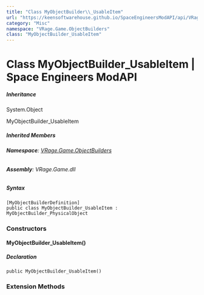 ```yaml
---
title: "Class MyObjectBuilder\\_UsableItem"
url: "https://keensoftwarehouse.github.io/SpaceEngineersModAPI/api/VRage.Game.ObjectBuilders.MyObjectBuilder_UsableItem.html"
category: "Misc"
namespace: "VRage.Game.ObjectBuilders"
class: "MyObjectBuilder_UsableItem"
---
```


# Class MyObjectBuilder\_UsableItem | Space Engineers ModAPI

##### Inheritance

System.Object

MyObjectBuilder\_UsableItem

##### Inherited Members

###### **Namespace**: [VRage.Game.ObjectBuilders](https://keensoftwarehouse.github.io/SpaceEngineersModAPI/api/VRage.Game.ObjectBuilders.html)

###### **Assembly**: VRage.Game.dll

##### Syntax

```
[MyObjectBuilderDefinition]
public class MyObjectBuilder_UsableItem : MyObjectBuilder_PhysicalObject
```

### Constructors

#### MyObjectBuilder\_UsableItem()

##### Declaration

```
public MyObjectBuilder_UsableItem()
```

### Extension Methods